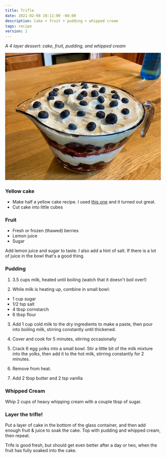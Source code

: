 ```yaml
---
title: Trifle
date: 2021-02-08 19:11:00 -08:00
description: Cake + fruit + pudding + whipped cream
tags: recipe
version: 1
---
```


_A 4 layer dessert: cake, fruit, pudding, and whipped cream_

![Trifle](/assets/images/trifle.jpg)

### Yellow cake

- Make half a yellow cake recipe. I used [this one](https://handletheheat.com/best-yellow-cake-recipe/#wprm-recipe-container-33109) and it turned out great.
- Cut cake into little cubes

### Fruit

- Fresh or frozen (thawed) berries
- Lemon juice
- Sugar

Add lemon juice and sugar to taste. I also add a hint of salt. If there is a lot of juice in the bowl that's a good thing.

### Pudding

1. 3.5 cups milk, heated until boiling (watch that it doesn't boil over!)

2. While milk is heating up, combine in small bowl:

- 1 cup sugar
- 1/2 tsp salt
- 4 tbsp cornstarch
- 6 tbsp flour

3. Add 1 cup cold milk to the dry ingredients to make a paste, then pour into boiling milk, stirring constantly until thickened.

4. Cover and cook for 5 minutes, stirring occasionally

5. Crack 6 egg yolks into a small bowl. Stir a little bit of the milk mixture into the yolks, then add it to the hot milk, stirring constantly for 2 minutes.

6. Remove from heat.

7. Add 2 tbsp butter and 2 tsp vanilla

### Whipped Cream

Whip 2 cups of heavy whipping cream with a couple tbsp of sugar.

### Layer the trifle!

Put a layer of cake in the bottom of the glass container, and then add enough fruit & juice to soak the cake. Top with pudding and whipped cream, then repeat.

Trife is good fresh, but should get even better after a day or two, when the fruit has fully soaked into the cake.
